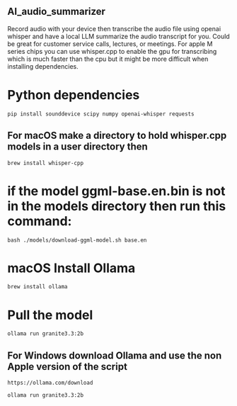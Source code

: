 ## AI_audio_summarizer
Record audio with your device then transcribe the audio file using openai whisper and have a local LLM summarize the audio transcript for you. Could be great for customer service calls, lectures, or meetings. For apple M series chips you can use whisper.cpp to enable the gpu for transcribing which is much faster than the cpu but it might be more difficult when installing dependencies. 

# Python dependencies

    pip install sounddevice scipy numpy openai-whisper requests

## For macOS make a directory to hold whisper.cpp models in a user directory then

    brew install whisper-cpp

# if the model ggml-base.en.bin is not in the models directory then run this command:

    bash ./models/download-ggml-model.sh base.en

# macOS Install Ollama

    brew install ollama

# Pull the model

    ollama run granite3.3:2b

## For Windows download Ollama and use the non Apple version of the script

    https://ollama.com/download

    ollama run granite3.3:2b


    
